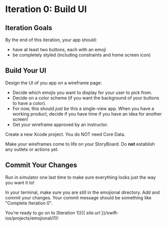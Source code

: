 # Iteration 0: Build UI

## Iteration Goals

By the end of this iteration, your app should:
  - have at least two buttons, each with an emoji
  - be completely styled (including constraints and home screen icon)

## Build Your UI

Design the UI of you app on a wireframe page:
  * Decide which emojis you want to display for your user to pick from.
  * Decide on a color scheme (if you want the background of your buttons to have a color).
  * For now, this should _just be_ this a single-view app. When you have a working product, decide if you have time if you have an idea for another screen!
  * Get your wireframe approved by an instructor.

Create a new Xcode project. You do NOT need Core Data.

Make your wireframes come to life on your StoryBoard. Do **not** establish any outlets or actions yet.

## Commit Your Changes

Run in simulator one last time to make sure everything looks just the way you want it to!

In your terminal, make sure you are still in the emojional directory. Add and commit your changes. Your commit message should be something like "Complete Iteration 0".

You're ready to go on to [Iteration 1]({{ site.url }}/swift-ios/projects/emojional/i1)!
